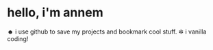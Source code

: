 # hello, i'm annem 

☻ i use github to save my projects and bookmark cool stuff.
✲ i vanilla coding!